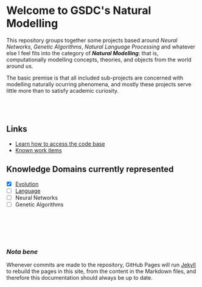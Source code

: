 # Welcome to GSDC's Natural Modelling

This repository groups together some projects based around _Neural Networks_, _Genetic Algorithms_, _Natural Language Processing_ and whatever else I feel fits into the category of _**Natural Modelling**_: that is, computationally modelling concepts, theories, and objects from the world around us.

The basic premise is that all included sub-projects are concerned with modelling naturally ocurring phenomena, and mostly these projects serve little more than to satisfy academic curiosity.
<br /><br /><br /><br />

## Links

- [Learn how to access the code base](code.md)
- [Known work items](work.md)

## Knowledge Domains currently represented

- [x] [Evolution](https://bill-richards.github.io/evolution/)
- [ ] [Language](https://bill-richards.github.io/natural-language-processing/)
- [ ] Neural Networks
- [ ] Genetic Algorithms

<br /><br /><br /><br />

### _Nota bene_

Whenever commits are made to the repository, GitHub Pages will run [Jekyll](https://jekyllrb.com/) to rebuild the pages in this site, from the content in the Markdown files, and therefore this documentation should always be up to date.
